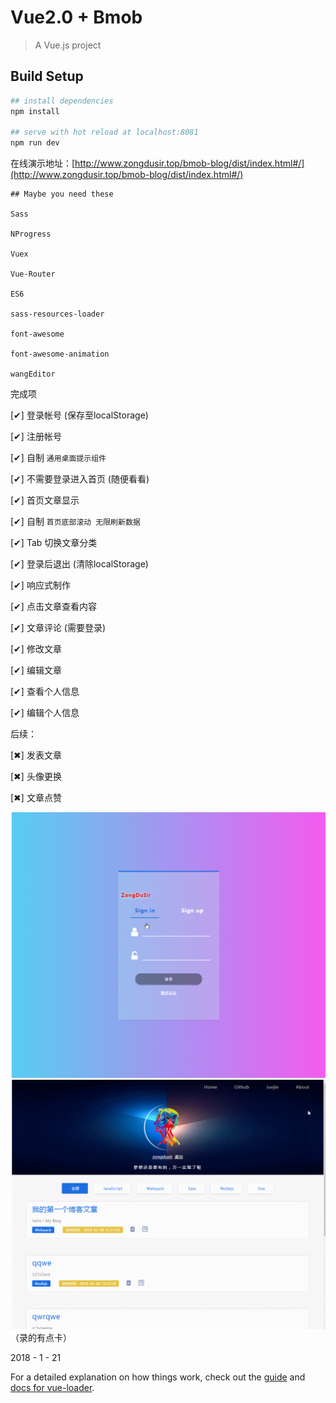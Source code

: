 # Vue2.0 + Bmob

> A Vue.js project

## Build Setup

``` bash
## install dependencies
npm install

## serve with hot reload at localhost:8081
npm run dev
```

在线演示地址：[http://www.zongdusir.top/bmob-blog/dist/index.html#/](http://www.zongdusir.top/bmob-blog/dist/index.html#/)

```
## Maybe you need these

Sass

NProgress

Vuex

Vue-Router

ES6

sass-resources-loader

font-awesome

font-awesome-animation

wangEditor

```

完成项

[✔] 登录帐号 (保存至localStorage)

[✔] 注册帐号

[✔] 自制 `通用桌面提示组件`

[✔] 不需要登录进入首页 (随便看看)

[✔] 首页文章显示

[✔] 自制 `首页底部滚动 无限刷新数据`

[✔] Tab 切换文章分类

[✔] 登录后退出 (清除localStorage)

[✔] 响应式制作

[✔] 点击文章查看内容

[✔] 文章评论 (需要登录)

[✔] 修改文章

[✔] 编辑文章

[✔] 查看个人信息

[✔] 编辑个人信息

后续：

[✖] 发表文章

[✖] 头像更换

[✖] 文章点赞

![首页访问登录](static//bmob-1.gif)
![文章](static//bmob-2.gif)
（录的有点卡）

2018 - 1 - 21


For a detailed explanation on how things work, check out the [guide](http://vuejs-templates.github.io/webpack/) and [docs for vue-loader](http://vuejs.github.io/vue-loader).
